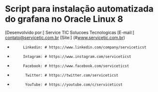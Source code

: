 # Script para instalação automatizada do grafana no Oracle Linux 8

  [Desenvolvido por:] Service TIC Solucoes Tecnologicas
            [E-mail:] contato@servicetic.com.br
              [Site:]  (#www.servicetic.com.br)
*          Linkedin: # https://www.linkedin.com/company/serviceticst
*          Intagram: # https://www.instagram.com/serviceticst
*          Facebook: # https://www.facebook.com/serviceticst
*           Twitter: # https://twitter.com/serviceticst
*           YouTube: # https://youtube.com/c/serviceticst
